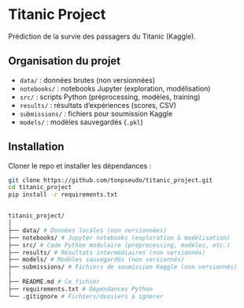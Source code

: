 # Titanic Project 

Prédiction de la survie des passagers du Titanic (Kaggle).

## Organisation du projet
- `data/` : données brutes (non versionnées)
- `notebooks/` : notebooks Jupyter (exploration, modélisation)
- `src/` : scripts Python (préprocessing, modèles, training)
- `results/` : résultats d’expériences (scores, CSV)
- `submissions/` : fichiers pour soumission Kaggle
- `models/` : modèles sauvegardés (`.pkl`)

## Installation
Cloner le repo et installer les dépendances :
```bash
git clone https://github.com/tonpseudo/titanic_project.git
cd titanic_project
pip install -r requirements.txt


titanic_project/
│
├── data/ # Données locales (non versionnées)
├── notebooks/ # Jupyter notebooks (exploration & modélisation)
├── src/ # Code Python modulaire (préprocessing, modèles, etc.)
├── results/ # Résultats intermédiaires (non versionnés)
├── models/ # Modèles sauvegardés (non versionnés)
├── submissions/ # Fichiers de soumission Kaggle (non versionnés)
│
├── README.md # Ce fichier
├── requirements.txt # Dépendances Python
└── .gitignore # Fichiers/dossiers à ignorer